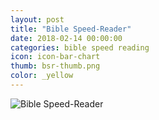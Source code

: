 ```yaml
---
layout: post
title: "Bible Speed-Reader"
date: 2018-02-14 00:00:00
categories: bible speed reading
icon: icon-bar-chart
thumb: bsr-thumb.png
color: _yellow 
---
```

![Bible Speed-Reader](https://speed-reader.appspot.com)
